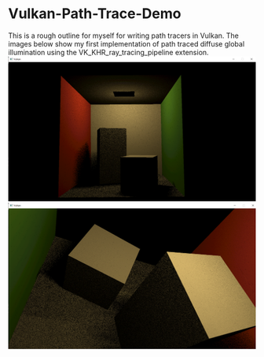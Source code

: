 # Vulkan-Path-Trace-Demo
This is a rough outline for myself for writing path tracers in Vulkan. The images below show my first implementation of path traced diffuse global illumination using the VK_KHR_ray_tracing_pipeline
extension.
![Example1](box1_1.png?raw=true "Example screenshot1")
![Example2](box2_1.png?raw=true "Example screenshot2")
